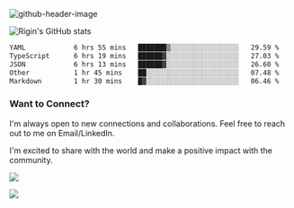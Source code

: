 
![github-header-image](https://github.com/riginoommen/riginoommen/assets/3840244/889cae65-df55-4cda-86cc-bf21bf1f2e96)

![Rigin's GitHub stats](https://github-readme-stats.vercel.app/api?username=riginoommen\&show_icons=true\&show=reviews,discussions_started,discussions_answered,prs_merged,prs_merged_percentage)


<!--START_SECTION:waka-->

```txt
YAML            6 hrs 55 mins   ███████▒░░░░░░░░░░░░░░░░░   29.59 %
TypeScript      6 hrs 19 mins   ██████▓░░░░░░░░░░░░░░░░░░   27.03 %
JSON            6 hrs 13 mins   ██████▓░░░░░░░░░░░░░░░░░░   26.60 %
Other           1 hr 45 mins    ██░░░░░░░░░░░░░░░░░░░░░░░   07.48 %
Markdown        1 hr 30 mins    █▓░░░░░░░░░░░░░░░░░░░░░░░   06.46 %
```

<!--END_SECTION:waka-->

### Want to Connect?

I'm always open to new connections and collaborations. Feel free to reach out to me on Email/LinkedIn.

I'm excited to share with the world and make a positive impact with the community.

![](https://komarev.com/ghpvc/?username=riginoommen)

![](https://hit.yhype.me/github/profile?user_id=3840244)

